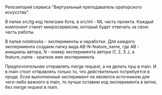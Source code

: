 Репозиторий сервиса "Виртуальный преподаватель ораторского искусства". 

В папке src/tg код телеграм бота, в src/ml - ML часть проекта. Каждый компонент станет микросервисом, который будет отвечать за свою часть работы.

В папке notebooks - эксперименты и наработки. Для каждого эксперимента создаем папку вида AB-N-feature_name, где AB - инициалы автора, N - номер эксперимента автора (1, 2, 3..), а feature_name - краткое имя эксперимента.
  
Предпочтительнее отправлять merge request, а не делать пуш в main. И в main стоит отправлять только то, что действительно потребуется в проде. Если выполненный эксперимент не является источником для чего-либо важного в main, то лучше оставим код эксперимента в ветке, без merge request в main.
